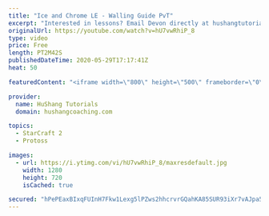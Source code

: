 ```yaml
---
title: "Ice and Chrome LE - Walling Guide PvT"
excerpt: "Interested in lessons? Email Devon directly at hushangtutorials@outlook.com ------------------------------------------------------------------------------------------------------- Want to support HuShang Tutorials directly? Patreon is a website where you can contribute a monthly donation that will help"
originalUrl: https://youtube.com/watch?v=hU7vwRhiP_8
type: video
price: Free
length: PT2M42S
publishedDateTime: 2020-05-29T17:17:41Z
heat: 50

featuredContent: "<iframe width=\"800\" height=\"500\" frameborder=\"0\" src=\"https://www.youtube.com/embed/hU7vwRhiP_8\" allow=\"accelerometer; autoplay; encrypted-media; gyroscope; picture-in-picture\" allowfullscreen></iframe>"

provider:
  name: HuShang Tutorials
  domain: hushangcoaching.com

topics:
  - StarCraft 2
  - Protoss

images:
  - url: https://i.ytimg.com/vi/hU7vwRhiP_8/maxresdefault.jpg
    width: 1280
    height: 720
    isCached: true

secured: "hPePEaxBIxqFUInH7Fkw1Lexg5lPZws2hhcrvrGQahKA85SUR93iXr7vAJpa5doYTMZgr3E/b8IAeLWVwK9vS9gAHE8NSj1KeGUQ8xfL8a1a8HuYgro7dnLhLMu7UupqHYPBQML+elSQR+AyXaIT9oIvx1FDJNthwiPRaDH6OMrLkI44UZ/vOEm01c7yidabkZhrslYfZ/OqTW4r1/hhBIgGyPQP7u9C/9BPP4QOMtOu7KKytGznP0u/66grT8ed3KuevRoviaAy3oAf2wAB/hCiBNg61ay5i1aGrjrAhCjTJJ/x8muDUDF+ozPW3UXzWa4huE3uwnMJ8VIuHz1RmehKGUBDWYsDK+Ia24/0zEW0lu6byN/dLWZj2r7b5otrLeT1qu8wU+laQKXOBF8Z+nz2X5sdE7iFqqGRQb6zug0=;cZVMdzcbpJAu3QVGyUzHlA=="
---
```


